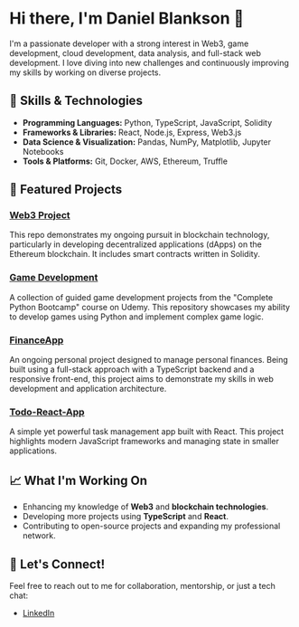 # Hi there, I'm Daniel Blankson 👋

I'm a passionate developer with a strong interest in Web3, game development, cloud development, data analysis, and full-stack web development. I love diving into new challenges and continuously improving my skills by working on diverse projects.

## 🚀 Skills & Technologies

- **Programming Languages:** Python, TypeScript, JavaScript, Solidity
- **Frameworks & Libraries:** React, Node.js, Express, Web3.js
- **Data Science & Visualization:** Pandas, NumPy, Matplotlib, Jupyter Notebooks
- **Tools & Platforms:** Git, Docker, AWS, Ethereum, Truffle

## 🌟 Featured Projects

### [Web3 Project](https://github.com/Daniel-Blankson/Web3-Project)
This repo demonstrates my ongoing pursuit in blockchain technology, particularly in developing decentralized applications (dApps) on the Ethereum blockchain. It includes smart contracts written in Solidity.

### [Game Development](https://github.com/Daniel-Blankson/Game-Development)
A collection of guided game development projects from the "Complete Python Bootcamp" course on Udemy. This repository showcases my ability to develop games using Python and implement complex game logic.

### [FinanceApp](https://github.com/Daniel-Blankson/FinanceApp)
An ongoing personal project designed to manage personal finances. Being built using a full-stack approach with a TypeScript backend and a responsive front-end, this project aims to demonstrate my skills in web development and application architecture.

### [Todo-React-App](https://github.com/Daniel-Blankson/Todo-React-App)
A simple yet powerful task management app built with React. This project highlights modern JavaScript frameworks and managing state in smaller applications.

## 📈 What I'm Working On

- Enhancing my knowledge of **Web3** and **blockchain technologies**.
- Developing more projects using **TypeScript** and **React**.
- Contributing to open-source projects and expanding my professional network.

## 💬 Let's Connect!

Feel free to reach out to me for collaboration, mentorship, or just a tech chat:
- [LinkedIn](https://www.linkedin.com/in/daniel-blankson-b4a789172/)
